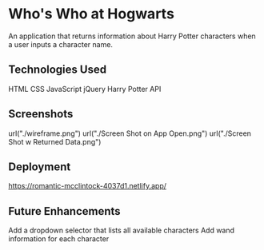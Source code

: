 
# Who's Who at Hogwarts

An application that returns information about Harry Potter characters when a user inputs a character name.


## Technologies Used

HTML
CSS
JavaScript
jQuery
Harry Potter API
## Screenshots

url("./wireframe.png")
url("./Screen Shot on App Open.png")
url("./Screen Shot w Returned Data.png")


## Deployment

https://romantic-mcclintock-4037d1.netlify.app/


## Future Enhancements

Add a dropdown selector that lists all available characters 
Add wand information for each character